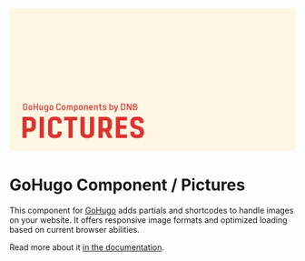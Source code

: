 ![](header-card.png)

# GoHugo Component / Pictures

This component for [GoHugo](https://gohugo.io/) adds partials and shortcodes to handle images on your website. It offers responsive image formats and optimized loading based on current browser abilities.

Read more about it [in the documentation](https://kollitsch.dev/components/hugo-pictures/).
